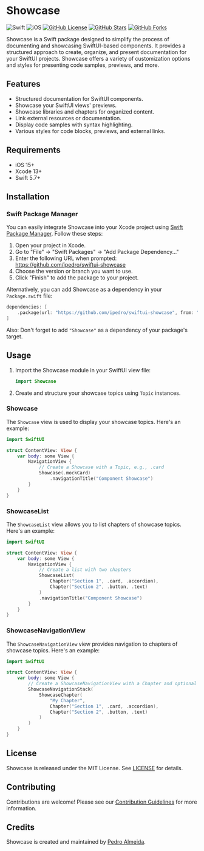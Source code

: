 # Showcase

![Swift](https://img.shields.io/badge/Swift-5.7-orange.svg)
![iOS](https://img.shields.io/badge/iOS-15%2B-blue.svg)
[![GitHub License](https://img.shields.io/github/license/ipedro/swiftui-showcase)](https://github.com/ipedro/swiftui-showcase/blob/main/LICENSE)
[![GitHub Stars](https://img.shields.io/github/stars/ipedro/swiftui-showcase)](https://github.com/ipedro/swiftui-showcase/stargazers)
[![GitHub Forks](https://img.shields.io/github/forks/ipedro/swiftui-showcase)](https://github.com/ipedro/swiftui-showcase/network/members)

Showcase is a Swift package designed to simplify the process of documenting and showcasing SwiftUI-based components. It provides a structured approach to create, organize, and present documentation for your SwiftUI projects. Showcase offers a variety of customization options and styles for presenting code samples, previews, and more.

## Features

- Structured documentation for SwiftUI components.
- Showcase your SwiftUI views' previews.
- Showcase libraries and chapters for organized content.
- Link external resources or documentation.
- Display code samples with syntax highlighting.
- Various styles for code blocks, previews, and external links.


## Requirements

- iOS 15+
- Xcode 13+
- Swift 5.7+

## Installation

### Swift Package Manager

You can easily integrate Showcase into your Xcode project using [Swift Package Manager](https://swift.org/package-manager/). Follow these steps:

1. Open your project in Xcode.
2. Go to "File" -> "Swift Packages" -> "Add Package Dependency..."
3. Enter the following URL when prompted: https://github.com/ipedro/swiftui-showcase
4. Choose the version or branch you want to use.
5. Click "Finish" to add the package to your project.

Alternatively, you can add Showcase as a dependency in your `Package.swift` file:

```swift
dependencies: [
    .package(url: "https://github.com/ipedro/swiftui-showcase", from: "0.3.0")
]
```

Also: Don't forget to add `"Showcase"` as a dependency of your package's target.

## Usage

1. Import the Showcase module in your SwiftUI view file:

   ```swift
   import Showcase
   ```

2. Create and structure your showcase topics using `Topic` instances.

### Showcase

The `Showcase` view is used to display your showcase topics. Here's an example:

```swift
import SwiftUI

struct ContentView: View {
    var body: some View {
        NavigationView {
            // Create a Showcase with a Topic, e.g., .card
            Showcase(.mockCard)
                .navigationTitle("Component Showcase")
        }
    }
}
```

### ShowcaseList

The `ShowcaseList` view allows you to list chapters of showcase topics. Here's an example:

```swift
import SwiftUI

struct ContentView: View {
    var body: some View {
        NavigationView {
            // Create a list with two chapters
            ShowcaseList(
                Chapter("Section 1", .card, .accordion),
                Chapter("Section 2", .button, .text)
            )
            .navigationTitle("Component Showcase")
        }
    }
}
```

### ShowcaseNavigationView

The `ShowcaseNavigationView` view provides navigation to chapters of showcase topics. Here's an example:

```swift
import SwiftUI

struct ContentView: View {
    var body: some View {
        // Create a ShowcaseNavigationView with a Chapter and optional icon
        ShowcaseNavigationStack(
            ShowcaseChapter(
                "My Chapter", 
                Chapter("Section 1", .card, .accordion),
                Chapter("Section 2", .button, .text)
            )
        )
    }
}
```

<!--## Documentation-->

<!--For detailed documentation and examples, please visit the [Showcase Wiki](https://github.com/ipedro/swiftui-showcase/wiki).-->

## License

Showcase is released under the MIT License. See [LICENSE](LICENSE) for details.

## Contributing

Contributions are welcome! Please see our [Contribution Guidelines](CONTRIBUTING.md) for more information.

## Credits

Showcase is created and maintained by [Pedro Almeida](https://x.com/ipedro).
